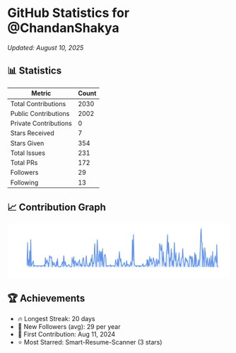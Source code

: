 # GitHub Statistics for @ChandanShakya
*Updated: August 10, 2025*

## 📊 Statistics
| Metric | Count |
|--------|--------|
| Total Contributions | 2030 |
| Public Contributions | 2002 |
| Private Contributions | 0 |
| Stars Received | 7 |
| Stars Given | 354 |
| Total Issues | 231 |
| Total PRs | 172 |
| Followers | 29 |
| Following | 13 |

## 📈 Contribution Graph

![Contribution Graph](./contribution_graph.png)

## 🏆 Achievements

- 🔥 Longest Streak: 20 days
- 👥 New Followers (avg): 29 per year
- 📅 First Contribution: Aug 11, 2024
- ⭐ Most Starred: Smart-Resume-Scanner (3 stars)
